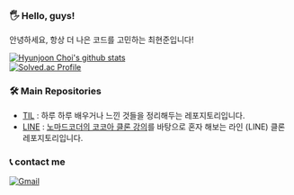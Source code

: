 ### 🖐️ Hello, guys!
안녕하세요, 항상 더 나은 코드를 고민하는 최현준입니다! 

[![Hyunjoon Choi's github stats](https://github-readme-stats.vercel.app/api?username=devholic22&&bg_color=30,e96443,904e95&title_color=fff&text_color=fff)](https://github.com/anuraghazra/github-readme-stats)  
[![Solved.ac Profile](http://mazassumnida.wtf/api/v2/generate_badge?boj=dev_holic)](https://solved.ac/dev_holic/)
### 🛠️ Main Repositories
* [TIL](https://github.com/devholic22/TIL#readme) : 하루 하루 배우거나 느낀 것들을 정리해두는 레포지토리입니다.
* [LINE](https://github.com/devholic22/line_clone) : <a href="https://nomadcoders.co/kokoa-clone">노마드코더의 코코아 클론 강의</a>를 바탕으로 혼자 해보는 라인 (LINE) 클론 레포지토리입니다.
### 📞 contact me 
[![Gmail](https://img.shields.io/badge/Gmail-EA4335?style=flat-square&logo=Gmail&logoColor=white)](mailto:hyunjoon.tech@gmail.com)
